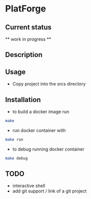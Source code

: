 # PlatForge

## Current status
** work in progress **

## Description

## Usage

- Copy project into the srcs directory

## Installation

- to build a docker image run
```bash
make
```

- run docker container with
```bash
make run
```

- to debug running docker container
```bash
make debug
```

## TODO
- interactive shell
- add git support / link of a git project
